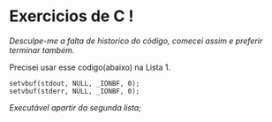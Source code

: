 # Exercicios de C !

*Desculpe-me a falta de historico do código, comecei assim e preferir terminar também.*

Precisei usar esse codigo(abaixo) na Lista 1.

```
setvbuf(stdout, NULL, _IONBF, 0);
setvbuf(stderr, NULL, _IONBF, 0);
```


 *Executável apartir da segunda lista;*

 
